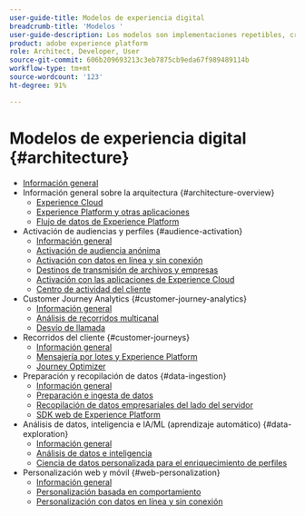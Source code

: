 ```yaml
---
user-guide-title: Modelos de experiencia digital
breadcrumb-title: 'Modelos '
user-guide-description: Los modelos son implementaciones repetibles, creadas para solucionar problemas empresariales existentes y que contienen diagramas de arquitectura, consideraciones técnicas y enlaces a documentación relevante.
product: adobe experience platform
role: Architect, Developer, User
source-git-commit: 606b209693213c3eb7875cb9eda67f989489114b
workflow-type: tm+mt
source-wordcount: '123'
ht-degree: 91%

---
```


# Modelos de experiencia digital {#architecture}

+ [Información general](/help/blueprints/overview.md)
+ Información general sobre la arquitectura {#architecture-overview}
   + [Experience Cloud](/help/blueprints/experience-platform/experience-cloud.md)
   + [Experience Platform y otras aplicaciones](/help/blueprints/experience-platform/platform-applications.md)
   + [Flujo de datos de Experience Platform](/help/blueprints/experience-platform/platform-data-flow.md)
+ Activación de audiencias y perfiles {#audience-activation}
   + [Información general](/help/blueprints/audience-activation/overview.md)
   + [Activación de audiencia anónima](/help/blueprints/audience-activation/anonymous.md)
   + [Activación con datos en línea y sin conexión](/help/blueprints/audience-activation/online-offline.md)
   + [Destinos de transmisión de archivos y empresas](/help/blueprints/audience-activation/enterprise-destinations.md)
   + [Activación con las aplicaciones de Experience Cloud](/help/blueprints/audience-activation/platform-and-applications.md)
   + [Centro de actividad del cliente](/help/blueprints/audience-activation/customer-activity.md)
+ Customer Journey Analytics {#customer-journey-analytics}
   + [Información general](/help/blueprints/customer-journey-analytics/overview.md)
   + [Análisis de recorridos multicanal](/help/blueprints/customer-journey-analytics/digital-behavioral-data-consolidation.md)
   + [Desvío de llamada](/help/blueprints/customer-journey-analytics/call-deflect.md)
+ Recorridos del cliente {#customer-journeys}
   + [Información general](/help/blueprints/customer-journeys/overview.md)
   + [Mensajería por lotes y Experience Platform](/help/blueprints/customer-journeys/batch-messaging.md)
   + [Journey Optimizer](/help/blueprints/customer-journeys/journey-optimizer.md)
+ Preparación y recopilación de datos {#data-ingestion}
   + [Información general](/help/blueprints/data-ingestion/overview.md)
   + [Preparación e ingesta de datos](/help/blueprints/data-ingestion/ingestion.md)
   + [Recopilación de datos empresariales del lado del servidor](/help/blueprints/data-ingestion/server-side-collection.md)
   + [SDK web de Experience Platform](/help/blueprints/data-ingestion/websdk.md)
+ Análisis de datos, inteligencia e IA/ML (aprendizaje automático) {#data-exploration}
   + [Información general](/help/blueprints/data-insights/overview.md)
   + [Análisis de datos e inteligencia](/help/blueprints/data-insights/analysis.md)
   + [Ciencia de datos personalizada para el enriquecimiento de perfiles](/help/blueprints/data-insights/data-science.md)
+ Personalización web y móvil {#web-personalization}
   + [Información general](/help/blueprints/web-personalization/overview.md)
   + [Personalización basada en comportamiento](/help/blueprints/web-personalization/behavioral.md)
   + [Personalización con datos en línea y sin conexión](/help/blueprints/web-personalization/online-offline.md)

